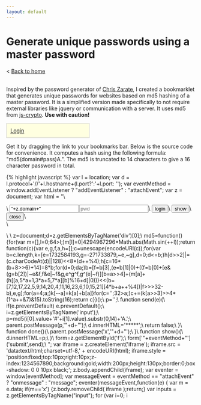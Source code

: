 ```yaml
---
layout: default
---
```

<h1>Generate unique passwords using a master password</h1>
&lt; <a href="/">Back to home</a><br/><br/>

Inspired by the password generator of <a href="https://chriszarate.github.io/supergenpass/">Chris Zarate</a>, I created a bookmarklet that generates unique passwords for websites based on md5 hashing of a master password. It is a simplified version made specifically to not require external libraries like jquery or communication with a server. It uses md5 from <a href="https://github.com/jbt/js-crypto">js-crypto</a>.
<b>Use with caution!</b>

<a href='javascript:void function()%7Bvar e%3Dlocation,t%3De.protocol%2B"//"%2Be.hostname%2B(e.port%3F":"%2Be.port:""),n%3Dwindow.addEventListener%3F"addEventListener":"attachEvent"%3Bz%3Ddocument%3Bvar a%3D"<style>input%7Bdisplay:block%3Bpadding:4px%3Bmargin:5px 0%3Bwidth:100%25%3B%7Ddiv%7Bbackground:%23fa0%3Bheight:20px%3Bmargin-top:5px%3Bpadding:2px%3B%7Dbutton%7Bmargin-right: 3%25%3Bdisplay:inline-block%3Bcolor:white%3Bheight:20px%3Bbackground:brown%3Boutline:none%3Bborder:none%3Bwidth:30%25%3B%7D</style><form id%3D%27f%27><input type%3D%27text%27 value%3D%27"%2Bz.domain%2B"%27><input type%3D%27password%27 placeholder%3D%27pwd%27><button type%3D%27submit%27>login</button><button type%3D%27button%27 onclick%3D%27javascript:show()%27>show</button><button type%3D%27button%27 onclick%3D%27javascript:done()%27>close</button><div></div></form><script>z%3Ddocument%3Bd%3Dz.getElementsByTagName(%27div%27)%5B0%5D%3Bmd5%3Dfunction()%7Bfor(var m%3D%5B%5D,l%3D0%3B64>l%3B)m%5Bl%5D%3D0%7C4294967296*Math.abs(Math.sin(%2B%2Bl))%3Breturn function(c)%7Bvar e,g,f,a,h%3D%5B%5D%3Bc%3Dunescape(encodeURI(c))%3Bfor(var b%3Dc.length,k%3D%5Be%3D1732584193,g%3D-271733879,~e,~g%5D,d%3D0%3Bd<%3Db%3B)h%5Bd>>2%5D%7C%3D(c.charCodeAt(d)%7C%7C128)<<8*(d%2B%2B%254)%3Bh%5Bc%3D16*(b%2B8>>6)%2B14%5D%3D8*b%3Bfor(d%3D0%3Bd<c%3Bd%2B%3D16)%7Bb%3Dk%3Bfor(a%3D0%3B64>a%3B)b%3D%5Bf%3Db%5B3%5D,(e%3Db%5B1%5D%7C0)%2B((f%3Db%5B0%5D%2B%5Be%26(g%3Db%5B2%5D)%7C~e%26f,f%26e%7C~f%26g,e%5Eg%5Ef,g%5E(e%7C~f)%5D%5Bb%3Da>>4%5D%2B(m%5Ba%5D%2B(h%5B%5Ba,5*a%2B1,3*a%2B5,7*a%5D%5Bb%5D%2516%2Bd%5D%7C0)))<<(b%3D%5B7,12,17,22,5,9,14,20,4,11,16,23,6,10,15,21%5D%5B4*b%2Ba%2B%2B%254%5D)%7Cf>>>32-b),e,g%5D%3Bfor(a%3D4%3Ba%3B)k%5B--a%5D%3Dk%5Ba%5D%2Bb%5Ba%5D%7Dfor(c%3D%27%27%3B32>a%3B)c%2B%3D(k%5Ba>>3%5D>>4*(1%5Ea%2B%2B%267)%2615).toString(16)%3Breturn c%7D%7D()%3Bp%3D%27%27%3Bfunction send(e)%7Bif(e.preventDefault)e.preventDefault()%3Bi%3Dz.getElementsByTagName(%27input%27)%3Bp%3Dmd5(i%5B0%5D.value%2B%27%23%27%2Bi%5B1%5D.value).substr(0,14)%2B%27A.%27%3Bparent.postMessage(p,%27"%2Bt%2B"%27)%3Bd.innerHTML%3D%27*****%27%3Breturn false%3B%7Dfunction done()%7Bparent.postMessage(%27x%27,%27"%2Bt%2B"%27)%3B%7Dfunction show()%7Bd.innerHTML%3Dp%3B%7Dform%3Dz.getElementById(%27f%27)%3Bform%5B%27"%2Bn%2B"%27%5D(%27submit%27,send)%3B</script>",o%3Dz.createElement("iframe")%3Bo.src%3D"data:text/html%3Bcharset%3Dutf-8,"%2BencodeURI(a),o.style%3D"position:fixed%3Btop:10px%3Bright:10px%3Bz-index:1234567890%3Bbackground:gold%3Bwidth:200px%3Bheight:130px%3Bborder:0%3Bbox-shadow: 0 0 10px black%3B",z.body.appendChild(o)%3Bvar i%3Dwindow%5Bn%5D,r%3D"attachEvent"%3D%3Dn%3F"onmessage":"message"%3Bi(r,function(e)%7Bvar t%3De.data%3Bif("x"%3D%3Dt)return void z.body.removeChild(o)%3Bfor(var n%3Dz.getElementsByTagName("input"),a%3D0%3Ba<n.length%3Ba%2B%2B)"password"%3D%3D%3Dn%5Ba%5D.type.toLowerCase()%26%26(n%5Ba%5D.focus(),n%5Ba%5D.value%3Dt)%7D,!1)%7D()%3B' style="display: block; background: lightyellow; max-width: 200px; padding: 10px; border: 1px solid #ccc;">Login</a>

Get it by dragging the link to your bookmarks bar. Below is the source code for convenience. It computes a hash using the following formula:
"md5(domain#pass)A.". The md5 is truncated to 14 characters to give a 16 character password in total.

{% highlight javascript %}
var l = location;
var d = l.protocol+'//'+l.hostname+(l.port?':'+l.port: '');
var eventMethod = window.addEventListener ? "addEventListener" : "attachEvent";
var z = document;
var html = 
 "<style>\
    input{display:block;padding:4px;margin:5px 0;width:100%;}\
    div{background:#fa0;height:20px;margin-top:5px;padding:2px;}\
    button{margin-right: 3%;display:inline-block;color:white;height:20px;\
      background:brown;outline:none;border:none;width:30%;}\
  </style>\
  <form id='f'>\
    <input type='text' value='"+z.domain+"'><input type='password' placeholder='pwd'>\
    <button type='submit'>login</button>\
    <button type='button' onclick='javascript:show()'>show</button>\
    <button type='button' onclick='javascript:done()'>close</button>\
    <div></div>\
  </form>\
  <sc"+"ript>\
    z=document;d=z.getElementsByTagName('div')[0];\
    md5=function(){for(var m=[],l=0;64>l;)m[l]=0|4294967296*Math.abs(Math.sin(++l));return function(c){var e,g,f,a,h=[];c=unescape(encodeURI(c));for(var b=c.length,k=[e=1732584193,g=-271733879,~e,~g],d=0;d<=b;)h[d>>2]|=(c.charCodeAt(d)||128)<<8*(d++%4);h[c=16*(b+8>>6)+14]=8*b;for(d=0;d<c;d+=16){b=k;for(a=0;64>a;)b=[f=b[3],(e=b[1]|0)+((f=b[0]+[e&(g=b[2])|~e&f,f&e|~f&g,e^g^f,g^(e|~f)][b=a>>4]+(m[a]+(h[[a,5*a+1,3*a+5,7*a][b]%16+d]|0)))<<(b=[7,12,17,22,5,9,14,20,4,11,16,23,6,10,15,21][4*b+a++%4])|f>>>32-b),e,g];for(a=4;a;)k[--a]=k[a]+b[a]}for(c='';32>a;)c+=(k[a>>3]>>4*(1^a++&7)&15).toString(16);return c}}();\
    p='';\
    function send(e){\
      if(e.preventDefault) e.preventDefault();\
      i=z.getElementsByTagName('input');\
      p=md5(i[0].value+'#'+i[1].value).substr(0,14)+'A.';\
      parent.postMessage(p,'"+d+"');\
      d.innerHTML='*****';\
      return false;\
    }\
    function done(){\
      parent.postMessage('x','"+d+"');\
    }\
    function show(){\
      d.innerHTML=p;\
    }\
    form=z.getElementById('f');\
    form['"+eventMethod+"']('submit',send);\
  </"+"script>";
var iframe = z.createElement('iframe');
iframe.src = 'data:text/html;charset=utf-8,' + encodeURI(html);
iframe.style = 'position:fixed;top:10px;right:10px;z-index:1234567890;background:gold;width:200px;height:130px;border:0;box-shadow: 0 0 10px black;';
z.body.appendChild(iframe);
var eventer = window[eventMethod];
var messageEvent = eventMethod == "attachEvent" ? "onmessage" : "message";
eventer(messageEvent,function(e) {
  var m = e.data;
  if(m=='x') {z.body.removeChild( iframe );return;}
  var inputs = z.getElementsByTagName("input");
  for (var i=0; i<inputs.length; i++) {
    if (inputs[i].type.toLowerCase() === "password") {
      inputs[i].focus();
      inputs[i].value = m;
    }
  }
},false);
{% endhighlight %}
